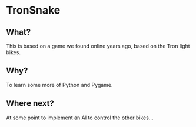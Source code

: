 # TronSnake

## What?
This is based on a game we found online years ago, based on the Tron light bikes.

## Why?
To learn some more of Python and Pygame.

## Where next?
At some point to implement an AI to control the other bikes...
